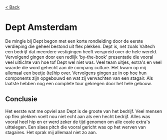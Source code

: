 [< Back](../README.md)

# Dept Amsterdam

De mingle bij Dept begon met een korte rondleiding door de eerste verdieping die geheel bestond uit flex plekken. Dept is, net zoals Valtech een bedrijf dat meerdere vestigingen heeft verspreid over de hele wereld. Vervolgend gingen door een redlijk 'by-the-book' presentatie die vooral veel uitlichte van hoe tof Dept wel niet was. Veel team uitjes, extra's en veel waarde die word gehecht aan de company culture. Het kwam op mij allemaal een beetje (te)hip over. Vervolgens gingen ze in op hoe hun components zijn opgebouwd en wat zij verwachten van een stagair. Als laatste hebben nog een complete tour gekregen door het hele gebouw.

## Conclusie

Het eerste wat me opviel aan Dept is de groote van het bedrijf. Veel mensen op flex plekken voelt nou niet echt aan als een hecht bedrijf. Alles was vooral heel hip en er werd zeker de tijd genomen om alle coole extra's uittelegen. Een slaes pitch die vooral gericht was op het werven van stagaires. Het sprak mij allemaal niet zo aan.
